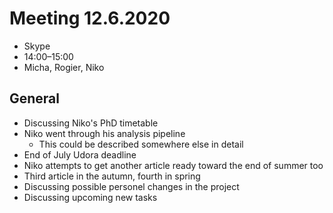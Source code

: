 # Meeting 12.6.2020
* Skype
* 14:00–15:00
* Micha, Rogier, Niko

## General

- Discussing Niko's PhD timetable
- Niko went through his analysis pipeline
  - This could be described somewhere else in detail
- End of July Udora deadline
- Niko attempts to get another article ready toward the end of summer too
- Third article in the autumn, fourth in spring
- Discussing possible personel changes in the project
- Discussing upcoming new tasks
